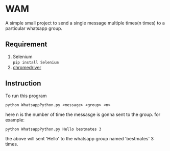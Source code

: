 # WAM
A simple small project to send a single message multiple times(n times) to a particular whatsapp group.
## Requirement
1. Selenium  
  `pip install Selenium`
2. [chromedriver](https://sites.google.com/a/chromium.org/chromedriver/downloads)
## Instruction
 To run this program  
  
   `python WhatsappPython.py <message> <group> <n>` 
   
  here n is the number of time the messasge is gonna sent to the group.
  for example:
  
   `python WhatsappPython.py Hello bestmates 3`
   
   the above will sent 'Hello' to the whatsapp group named 'bestmates' 3 times. 
